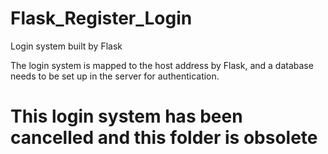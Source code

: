 # Flask_Register_Login
Login system built by Flask

The login system is mapped to the host address by Flask, and a database needs to be set up in the server for authentication.

# This login system has been cancelled and this folder is obsolete
